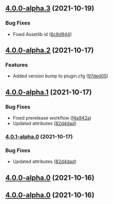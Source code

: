 ## [4.0.0-alpha.3](https://github.com/godot-escoria/escoria-ui-simplemouse/compare/v0.0.0...v4.0.0-alpha.3) (2021-10-19)


### Bug Fixes

* Fixed Assetlib id ([6c8d944](https://github.com/godot-escoria/escoria-ui-simplemouse/commit/6c8d9440220e1e6f7ce17f79157ad5e21a604a13))



## [4.0.0-alpha.2](https://github.com/godot-escoria/escoria-ui-simplemouse/compare/v0.0.0...v4.0.0-alpha.2) (2021-10-17)


### Features

* Added version bump to plugin.cfg ([97ded05](https://github.com/godot-escoria/escoria-ui-simplemouse/commit/97ded059e6cbc9329d1330e0da7932111b94bf70))



## [4.0.0-alpha.1](https://github.com/godot-escoria/escoria-ui-simplemouse/compare/v0.0.0...v4.0.0-alpha.1) (2021-10-17)


### Bug Fixes

* Fixed prerelease workflow ([f4a942a](https://github.com/godot-escoria/escoria-ui-simplemouse/commit/f4a942ad5ffd8b11692ac439aba5d61aea197dc5))
* Updated attributes ([82d4dad](https://github.com/godot-escoria/escoria-ui-simplemouse/commit/82d4dad82b3f66ec0ea3961e17015731bad278b5))



### [4.0.1-alpha.0](https://github.com/godot-escoria/escoria-ui-simplemouse/compare/v0.0.0...v4.0.1-alpha.0) (2021-10-17)


### Bug Fixes

* Updated attributes ([82d4dad](https://github.com/godot-escoria/escoria-ui-simplemouse/commit/82d4dad82b3f66ec0ea3961e17015731bad278b5))



## [4.0.0-alpha.0](https://github.com/godot-escoria/escoria-ui-simplemouse/compare/v0.0.0...v4.0.0-alpha.0) (2021-10-16)



## [4.0.0-alpha.0](https://github.com/godot-escoria/escoria-ui-simplemouse/compare/v0.0.0...v4.0.0-alpha.0) (2021-10-16)
